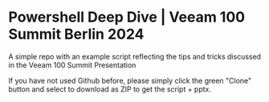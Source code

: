 # Powershell Deep Dive | Veeam 100 Summit Berlin 2024

A simple repo with an example script reflecting the tips and tricks discussed in the Veeam 100 Summit Presentation

If you have not used Github before, please simply click the green "Clone" button and select to download as ZIP to get the script + pptx.
